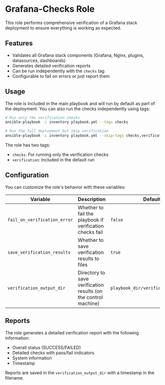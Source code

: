 # Grafana-Checks Role

This role performs comprehensive verification of a Grafana stack deployment to ensure everything is working as expected.

## Features

- Validates all Grafana stack components (Grafana, Nginx, plugins, datasources, dashboards)
- Generates detailed verification reports
- Can be run independently with the `checks` tag
- Configurable to fail on errors or just report them

## Usage

The role is included in the main playbook and will run by default as part of the deployment.
You can also run the checks independently using tags:

```bash
# Run only the verification checks
ansible-playbook -i inventory playbook.yml --tags checks

# Run the full deployment but skip verification
ansible-playbook -i inventory playbook.yml --skip-tags checks,verification
```

The role has two tags:
- `checks`: For running only the verification checks
- `verification`: Included in the default run

## Configuration

You can customize the role's behavior with these variables:

| Variable | Description | Default |
| -------- | ----------- | ------- |
| `fail_on_verification_error` | Whether to fail the playbook if verification checks fail | `false` |
| `save_verification_results` | Whether to save verification results to files | `true` |
| `verification_output_dir` | Directory to save verification results (on the control machine) | `playbook_dir/verification_results` |

## Reports

The role generates a detailed verification report with the following information:

- Overall status (SUCCESS/FAILED)
- Detailed checks with pass/fail indicators
- System information
- Timestamp

Reports are saved in the `verification_output_dir` with a timestamp in the filename.
